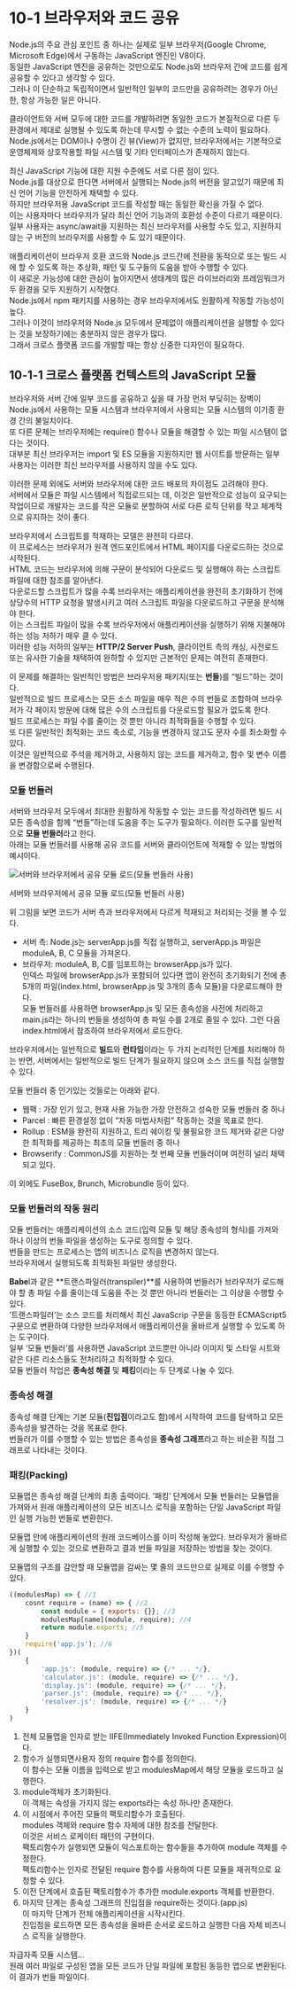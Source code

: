 # 10-1 브라우저와 코드 공유

Node.js의 주요 관심 포인트 중 하나는 실제로 일부 브라우저(Google Chrome, Microsoft Edge)에서 구동하는 JavaScript 엔진인 V8이다.  
동일한 JavaScript 엔진을 공유하는 것만으로도 Node.js와 브라우저 간에 코드를 쉽게 공유할 수 있다고 생각할 수 있다.  
그러나 이 단순하고 독립적이면서 일반적인 일부의 코드만을 공유하려는 경우가 아닌 한, 항상 가능한 일은 아니다.

클라이언트와 서버 모두에 대한 코드를 개발하려면 동일한 코드가 본질적으로 다른 두 환경에서 제대로 실행될 수 있도록 하는데 무시할 수 없는 수준의 노력이 필요하다.  
Node.js에서는 DOM이나 수명이 긴 뷰(View)가 없지만, 브라우저에서는 기본적으로 운영체제와 상호작용할 파일 시스템 및 기타 인터페이스가 존재하지 않는다.

최신 JavaScript 기능에 대한 지원 수준에도 서로 다른 점이 있다.  
Node.js를 대상으로 한다면 서버에서 실행되는 Node.js의 버전을 알고있기 때문에 최신 언어 기능을 안전하게 채택할 수 있다.  
하지만 브라우저용 JavaScript 코드를 작성할 때는 동일한 확신을 가질 수 없다.  
이는 사용자마다 브라우저가 달라 최신 언어 기능과의 호환성 수준이 다르기 때문이다.  
일부 사용자는 async/await을 지원하는 최신 브라우저를 사용할 수도 있고, 지원하지 않는 구 버전의 브라우저를 사용할 수 도 있기 때문이다.

애플리케이션이 브라우저 호환 코드와 Node.js 코드간에 전환을 동적으로 또는 빌드 시에 할 수 있도록 하는 추상화, 패턴 및 도구들의 도움을 받아 수행할 수 있다.  
이 새로운 가능성에 대한 관심이 높아지면서 생태계의 많은 라이브러리와 프레임워크가 두 환경을 모두 지원하기 시작했다.  
Node.js에서 npm 패키지를 사용하는 경우 브라우저에서도 원활하게 작동할 가능성이 높다.  
그러나 이것이 브라우저와 Node.js 모두에서 문제없이 애플리케이션을 실행할 수 있다는 것을 보장하기에는 충분하지 않은 경우가 많다.  
그래서 크로스 플랫폼 코드를 개발할 때는 항상 신중한 디자인이 필요하다.

## 10-1-1 크로스 플랫폼 컨텍스트의 JavaScript 모듈

브라우저와 서버 간에 일부 코드를 공유하고 싶을 때 가장 먼저 부딪히는 장벽이 Node.js에서 사용하는 모듈 시스템과 브라우저에서 사용되는 모듈 시스템의 이기종 환경 간의 불일치이다.  
또 다른 문제는 브라우저에는 require() 함수나 모듈을 해결할 수 있는 파일 시스템이 없다는 것이다.  
대부분 최신 브라우저는 import 및 ES 모듈을 지원하지만 웹 사이트를 방문하는 일부 사용자는 이러한 최신 브라우저를 사용하지 않을 수도 있다.

이러한 문제 외에도 서버와 브라우저에 대한 코드 배포의 차이점도 고려해야 한다.  
서버에서 모듈은 파일 시스템에서 직접로드되는 데, 이것은 일반적으로 성능이 요구되는 작업이므로 개발자는 코드를 작은 모듈로 분할하여 서로 다른 로직 단위를 작고 체계적으로 유지하는 것이 좋다.

브라우저에서 스크립트를 적재하는 모델은 완전히 다르다.  
이 프로세스는 브라우저가 원격 엔드포인트에서 HTML 페이지를 다운로드하는 것으로 시작된다.  
HTML 코드는 브라우저에 의해 구문이 분석되어 다운로드 및 실행해야 하는 스크립트 파일에 대한 참조를 알아낸다.  
다운로드할 스크립트가 많을 수록 브라우저는 애플리케이션을 완전히 초기화하기 전에 상당수의 HTTP 요청을 발생시키고 여러 스크립트 파일을 다운로드하고 구문을 분석해야 한다.  
이는 스크립트 파일이 많을 수록 브라우저에서 애플리케이션을 실행하기 위해 지불해야 하는 성능 저하가 매우 클 수 있다.  
이러한 성능 저하의 일부는 **HTTP/2 Server Push**, 클라이언트 측의 캐싱, 사전로드 또는 유사한 기술을 채택하여 완하할 수 있지만 근본적인 문제는 여전히 존재한다.

이 문제를 해결하는 일반적인 방법은 브라우저용 패키지(또는 **번들**)를 “빌드”하는 것이다.  
일반적으로 빌드 프로세스는 모든 소스 파일을 매우 적은 수의 번들로 조합하여 브라우저가 각 페이지 방문에 대해 많은 수의 스크립트를 다운로드할 필요가 없도록 한다.  
빌드 프로세스는 파일 수를 줄이는 것 뿐만 아니라 최적화들을 수행할 수 있다.  
또 다른 일반적인 최적화는 코드 축소로, 기능을 변경하지 않고도 문자 수를 최소화할 수 있다.  
이것은 일반적으로 주석을 제거하고, 사용하지 않는 코드를 제거하고, 함수 및 변수 이름을 변경함으로써 수행된다.

### 모듈 번들러

서버와 브라우저 모두에서 최대한 원활하게 작동할 수 있는 코드를 작성하려면 빌드 시 모든 종속성을 함께 “번들”하는데 도움을 주는 도구가 필요하다. 이러한 도구를 일반적으로 **모듈 번들러**라고 한다.  
아래는 모듈 번들러를 사용해 공유 코드를 서버와 클라이언트에 적재할 수 있는 방법의 예시이다.

![서버와 브라우저에서 공유 모듈 로드(모듈 번들러 사용)](https://prod-files-secure.s3.us-west-2.amazonaws.com/bc261f43-de91-483d-8946-ac5a65106576/9d434a2f-441f-4240-b89a-9b3b161e39f7/Untitled.png)

서버와 브라우저에서 공유 모듈 로드(모듈 번들러 사용)

위 그림을 보면 코드가 서버 측과 브라우저에서 다르게 적재되고 처리되는 것을 볼 수 있다.

- 서버 측: Node.js는 serverApp.js를 직접 실행하고, serverApp.js 파일은 moduleA, B, C 모듈을 가져온다.
- 브라우저: moduleA, B, C를 임포트하는 browserApp.js가 있다.  
  인덱스 파일에 browserApp.js가 포함되어 있다면 앱이 완전히 초기화되기 전에 총 5개의 파일(index.html, browserApp.js 및 3개의 종속 모듈)을 다운로드해야 한다.  
  모듈 번들러를 사용하면 browserApp.js 및 모든 종속성을 사전에 처리하고 main.js라는 하나의 번들을 생성하여 총 파일 수를 2개로 줄일 수 있다. 그런 다음 index.html에서 참조하여 브라우저에서 로드한다.

브라우저에서는 일반적으로 **빌드**와 **런타임**이라는 두 가지 논리적인 단계를 처리해야 하는 반면,
서버에서는 일반적으로 빌드 단계가 필요하지 않으며 소스 코드를 직접 실행할 수 있다.

모듈 번들러 중 인기있는 것들로는 아래와 같다.

- 웹팩 : 가장 인기 있고, 현재 사용 가능한 가장 안전하고 성숙한 모듈 번들러 중 하나
- Parcel : 빠른 환경설정 없이 “자동 마법사처럼” 작동하는 것을 목표로 한다.
- Rollup : ESM을 완전히 지원하고, 트리 쉐이킹 및 불필요한 코드 제거와 같은 다양한 최적화를 제공하는 최초의 모듈 번들러 중 하나
- Browserify : CommonJS를 지원하는 첫 번째 모듈 번들러이며 여전히 널리 채택되고 있다.

이 외에도 FuseBox, Brunch, Microbundle 등이 있다.

### 모듈 번들러의 작동 원리

모듈 번들러는 애플리케이션의 소스 코드(입력 모듈 및 해당 종속성의 형식)를 가져와 하나 이상의 번들 파일을 생성하는 도구로 정의할 수 있다.  
번들을 만드는 프로세스는 앱의 비즈니스 로직을 변경하지 않는다.  
브라우저에서 실행되도록 최적화된 파일만 생성한다.

**Babe**l과 같은 **트랜스파일러(transpiler)**를 사용하여 번들러가 브라우저가 로드해야 할 총 파일 수를 줄이는데 도움을 주는 것 뿐만 아니라 번들러는 그 이상을 수행할 수 있다.  
’트랜스파일러’는 소스 코드를 처리해서 최신 JavaScrip 구문을 동등한 ECMAScript5 구문으로 변환하여 다양한 브라우저에서 애플리케이션을 올바르게 실행할 수 있도록 하는 도구이다.  
일부 ‘모듈 번들러’를 사용하면 JavaScript 코드뿐만 아니라 이미지 및 스타일 시트와 같은 다른 리소스들도 전처리하고 최적화할 수 있다.  
모듈 번들러 작업은 **종속성 해결** 및 **패킹**이라는 두 단계로 나눌 수 있다.

### 종속성 해결

종속성 해결 단계는 기본 모듈(**진입점**이라고도 함)에서 시작하여 코드를 탐색하고 모든 종속성을 발견하는 것을 목표로 한다.  
번들러가 이를 수행할 수 있는 방법은 종속성을 **종속성 그래프**라고 하는 비순환 직접 그래프로 나타내는 것이다.

### 패킹(Packing)

모듈맵은 종속성 해결 단계의 최종 출력이다.
’패킹’ 단계에서 모듈 번들러는 모듈맵을 가져와서 원래 애플리케이션의 모든 비즈니스 로직을 포함하는 단일 JavaScript 파일인 실행 가능한 번들로 변환한다.

모듈맵 안에 애플리케이션의 원래 코드베이스를 이미 작성해 놓았다. 브라우저가 올바르게 실행할 수 있는 것으로 변환하고 결과 번들 파일을 저장하는 방법을 찾는 것이다.

모듈맵의 구조를 감안할 때 모듈맵을 감싸는 몇 줄의 코드만으로 실제로 이를 수행할 수 있다.

```jsx
((modulesMap) => { //1
	cosnt require = (name) => { //2
		const module = { exports: {}}; //3
		modulesMap[name](module, require); //4
		return module.exports; //5
	}
	require('app.js'); //6
})(
	{
		'app.js': (module, require) => {/* ... */},
		'calculator.js': (module, require) => {/* ... */},
		'display.js': (module, require) => {/* ... */},
		'parser.js': (module, require) => {/* ... */},
		'resolver.js': (module, require) => {/* ... */}
	}
)
```

1. 전체 모듈맵을 인자로 받는 IIFE(Immediately Invoked Function Expression)이다.
2. 함수가 실행되면사용자 정의 require 함수를 정의한다.  
   이 함수는 모듈 이름을 입력으로 받고 modulesMap에서 해당 모듈을 로드하고 실행한다.
3. module객체가 초기화된다.  
   이 객체는 속성을 가지지 않는 exports라는 속성 하나만 존재한다.
4. 이 시점에서 주어진 모듈의 팩토리함수가 호출된다.  
   modules 객체와 require 함수 자체에 대한 참조를 전달한다.  
   이것은 서비스 로케이터 패턴의 구현이다.  
   팩토리함수가 실행되면 모듈이 익스포트하는 함수들을 추가하여 module 객체를 수정한다.  
   팩토리함수는 인자로 전달된 require 함수를 사용하여 다른 모듈을 재귀적으로 요청할 수 있다.
5. 이전 단계에서 호출된 팩토리함수가 추가한 module.exports 객체를 반환한다.
6. 마지막 단계는 종속성 그래프의 진입점을 require하는 것이다.(app.js)  
   이 마지막 단계가 전체 애플리케이션을 시작시킨다.  
   진입점을 로드하면 모든 종속성을 올바른 순서로 로드하고 실행한 다음 자체 비즈니스 로직을 실행한다.

자급자족 모듈 시스템…  
원래 여러 파일로 구성된 앱을 모든 코드가 단일 파일에 포함된 동등한 앱으로 변환된다. 이 결과가 번들 파일이다.
